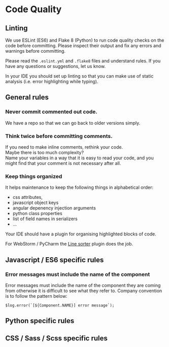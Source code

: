 # Code Quality

## Linting

We use ESLint (ES6) and Flake 8 (Python) to run code quality checks on the code before committing.
Please inspect their output and fix any errors and warnings before committing.

Please read the `.eslint.yml` and `.flake8` files and understand rules. If you have any questions or suggestions, let us know.

In your IDE you should set up linting so that you can make use of static analysis (i.e. error highlighting while typing).

## General rules

### Never commit commented out code.
We have a repo so that we can go back to older versions simply.

### Think twice before committing comments.
If you need to make inline comments, rethink your code.   
Maybe there is too much complexity?  
Name your variables in a way that it is easy to read your code, and you might find that your comment is not necessary after all.

### Keep things organized
It helps maintenance to keep the following things in alphabetical order:
- css attributes,
- javascript object keys
- angular depenency injection arguments
- python class properties
- list of field names in serializers
- ...

Your IDE should have a plugin for organising highlighted blocks of code.

For WebStorm / PyCharm the [Line sorter](https://plugins.jetbrains.com/plugin/?idea&id=4055) plugin does the job.

## Javascript / ES6 specific rules

### Error messages must include the name of the component
Error messages must include the name of the component they are coming from otherwise it is difficult to see what they refer to.
Company convention is to follow the pattern below:
```
$log.error(`[${Component.NAME}] error message`);
```

## Python specific rules

## CSS / Sass / Scss specific rules